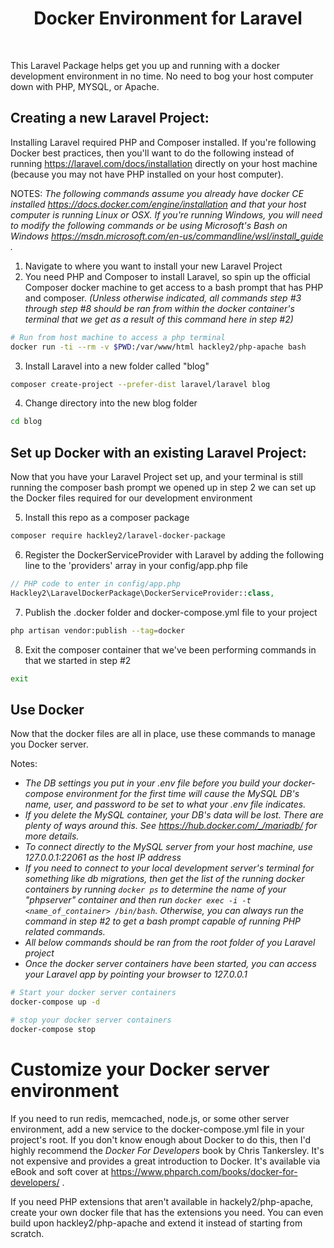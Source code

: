 <h1 style="text-align:center">Docker Environment for Laravel</h1>
<br>

This Laravel Package helps get you up and running with a docker development environment in no time.
No need to bog your host computer down with PHP, MYSQL, or Apache.

## Creating a new Laravel Project:

Installing Laravel required PHP and Composer installed. If you're following
Docker best practices, then you'll want to do the following instead of running
https://laravel.com/docs/installation directly on your host machine (because
you may not have PHP installed on your host computer).

NOTES: 
*The following commands assume you already have docker CE installed 
https://docs.docker.com/engine/installation
and that your host computer is running Linux or OSX. If you're running Windows, 
you will need to modify the following commands or be using Microsoft's 
Bash on Windows 
https://msdn.microsoft.com/en-us/commandline/wsl/install_guide .*

1. Navigate to where you want to install your new Laravel Project
2. You need PHP and Composer to install Laravel, so spin up the official Composer docker
   machine to get access to a bash prompt that has PHP and composer. 
   *(Unless otherwise indicated, all commands step #3 through step #8 should be ran from within 
     the docker container's terminal that we get as a result of this command here in step #2)*
```bash
# Run from host machine to access a php terminal
docker run -ti --rm -v $PWD:/var/www/html hackley2/php-apache bash
``` 
3. Install Laravel into a new folder called "blog"
```bash
composer create-project --prefer-dist laravel/laravel blog
```
4. Change directory into the new blog folder 
```bash
cd blog
```

## Set up Docker with an existing Laravel Project:

Now that you have your Laravel Project set up, and your terminal is still running
the composer bash prompt we opened up in step 2 we can set up the Docker files
required for our development environment

5. Install this repo as a composer package
```bash
composer require hackley2/laravel-docker-package
```
6. Register the DockerServiceProvider with Laravel by adding the following line to
   the 'providers' array in your config/app.php file 
```php
// PHP code to enter in config/app.php
Hackley2\LaravelDockerPackage\DockerServiceProvider::class,
```
7. Publish the .docker folder and docker-compose.yml file to your project
```bash
php artisan vendor:publish --tag=docker
```
8. Exit the composer container that we've been performing commands in that we started in step #2
```bash
exit
```

## Use Docker

Now that the docker files are all in place, use these commands to manage you Docker server.

Notes:
* *The DB settings you put in your .env file before you build your docker-compose environment
   for the first time will cause the MySQL DB's name, user, and password to be set to what your .env
   file indicates.*
* *If you delete the MySQL container, your DB's data will be lost. There are plenty of ways around
   this. See https://hub.docker.com/_/mariadb/ for more details.*
* *To connect directly to the MySQL server from your host machine, use 127.0.0.1:22061 as the 
   host IP address*
* *If you need to connect to your local development server's terminal for something like db migrations, then
   get the list of the running docker containers by running `docker ps` to determine the name of your "phpserver"
   container and then run `docker exec -i -t <name_of_container> /bin/bash`. Otherwise, you can always run the command in 
   step #2 to get a bash prompt capable of running PHP related commands.*
* *All below commands should be ran from the root folder of you Laravel project*
* *Once the docker server containers have been started, you can access your Laravel 
   app by pointing your browser to 127.0.0.1*


```bash
# Start your docker server containers
docker-compose up -d
```

```bash
# stop your docker server containers
docker-compose stop
```


# Customize your Docker server environment 

If you need to run redis, memcached, node.js, or some other server environment, add a new service to the docker-compose.yml
file in your project's root. If you don't know enough about Docker to do this, then I'd highly recommend the 
_Docker For Developers_ book by Chris Tankersley. It's not expensive and provides a great introduction to Docker. 
It's available via eBook and soft cover at https://www.phparch.com/books/docker-for-developers/ .

If you need PHP extensions that aren't available in hackely2/php-apache, create your own docker file that has the extensions
you need. You can even build upon hackley2/php-apache and extend it instead of starting from scratch.

